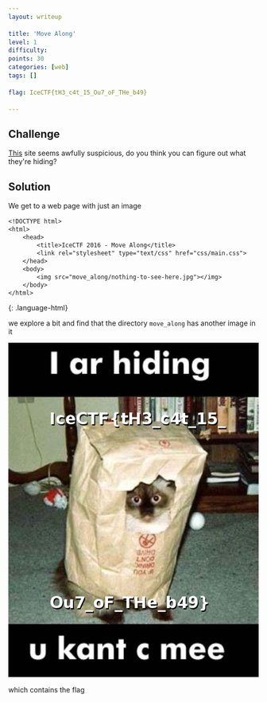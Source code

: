 ```yaml
---
layout: writeup

title: 'Move Along'
level: 1
difficulty:
points: 30
categories: [web]
tags: []

flag: IceCTF{tH3_c4t_15_Ou7_oF_THe_b49}

---
```

## Challenge

[This][1] site seems awfully suspicious, do you think you can figure out
what they're hiding?

## Solution

We get to a web page with just an image

    <!DOCTYPE html>
    <html>
        <head>
            <title>IceCTF 2016 - Move Along</title>
            <link rel="stylesheet" type="text/css" href="css/main.css">
        </head>
        <body>
            <img src="move_along/nothing-to-see-here.jpg"></img>
        </body>
    </html>
{: .language-html}

we explore a bit and find that the directory `move_along` has another
image in it

![](writeupfiles/secret.jpg)

which contains the flag

[1]: http://move-along.vuln.icec.tf/
